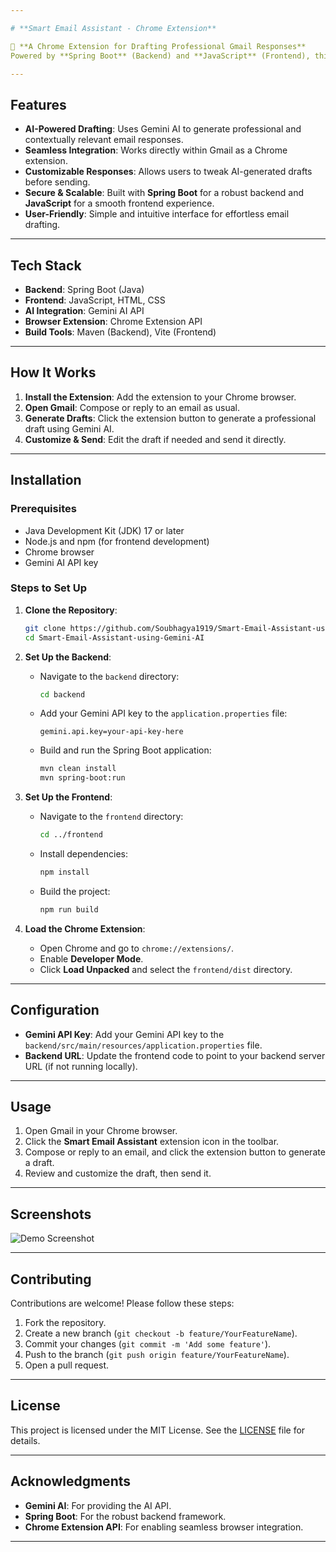 ```yaml
---

# **Smart Email Assistant - Chrome Extension**

🚀 **A Chrome Extension for Drafting Professional Gmail Responses**  
Powered by **Spring Boot** (Backend) and **JavaScript** (Frontend), this Chrome extension leverages the **Gemini AI API** to help users draft professional, context-aware email responses directly within Gmail.

---
```


## **Features**
- **AI-Powered Drafting**: Uses Gemini AI to generate professional and contextually relevant email responses.
- **Seamless Integration**: Works directly within Gmail as a Chrome extension.
- **Customizable Responses**: Allows users to tweak AI-generated drafts before sending.
- **Secure & Scalable**: Built with **Spring Boot** for a robust backend and **JavaScript** for a smooth frontend experience.
- **User-Friendly**: Simple and intuitive interface for effortless email drafting.

---

## **Tech Stack**
- **Backend**: Spring Boot (Java)
- **Frontend**: JavaScript, HTML, CSS
- **AI Integration**: Gemini AI API
- **Browser Extension**: Chrome Extension API
- **Build Tools**: Maven (Backend), Vite (Frontend)

---

## **How It Works**
1. **Install the Extension**: Add the extension to your Chrome browser.
2. **Open Gmail**: Compose or reply to an email as usual.
3. **Generate Drafts**: Click the extension button to generate a professional draft using Gemini AI.
4. **Customize & Send**: Edit the draft if needed and send it directly.

---

## **Installation**

### **Prerequisites**
- Java Development Kit (JDK) 17 or later
- Node.js and npm (for frontend development)
- Chrome browser
- Gemini AI API key

### **Steps to Set Up**

1. **Clone the Repository**:
   ```bash
   git clone https://github.com/Soubhagya1919/Smart-Email-Assistant-using-Gemini-AI.git
   cd Smart-Email-Assistant-using-Gemini-AI
   ```

2. **Set Up the Backend**:
   - Navigate to the `backend` directory:
     ```bash
     cd backend
     ```
   - Add your Gemini API key to the `application.properties` file:
     ```properties
     gemini.api.key=your-api-key-here
     ```
   - Build and run the Spring Boot application:
     ```bash
     mvn clean install
     mvn spring-boot:run
     ```

3. **Set Up the Frontend**:
   - Navigate to the `frontend` directory:
     ```bash
     cd ../frontend
     ```
   - Install dependencies:
     ```bash
     npm install
     ```
   - Build the project:
     ```bash
     npm run build
     ```

4. **Load the Chrome Extension**:
   - Open Chrome and go to `chrome://extensions/`.
   - Enable **Developer Mode**.
   - Click **Load Unpacked** and select the `frontend/dist` directory.

---

## **Configuration**
- **Gemini API Key**: Add your Gemini API key to the `backend/src/main/resources/application.properties` file.
- **Backend URL**: Update the frontend code to point to your backend server URL (if not running locally).

---

## **Usage**
1. Open Gmail in your Chrome browser.
2. Click the **Smart Email Assistant** extension icon in the toolbar.
3. Compose or reply to an email, and click the extension button to generate a draft.
4. Review and customize the draft, then send it.

---

## **Screenshots**
![Demo Screenshot](screenshots/demo.png)

---

## **Contributing**
Contributions are welcome! Please follow these steps:
1. Fork the repository.
2. Create a new branch (`git checkout -b feature/YourFeatureName`).
3. Commit your changes (`git commit -m 'Add some feature'`).
4. Push to the branch (`git push origin feature/YourFeatureName`).
5. Open a pull request.

---

## **License**
This project is licensed under the MIT License. See the [LICENSE](LICENSE) file for details.

---

## **Acknowledgments**
- **Gemini AI**: For providing the AI API.
- **Spring Boot**: For the robust backend framework.
- **Chrome Extension API**: For enabling seamless browser integration.

---
